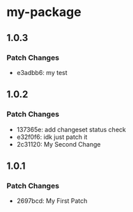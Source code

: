 # my-package

## 1.0.3

### Patch Changes

- e3adbb6: my test

## 1.0.2

### Patch Changes

- 137365e: add changeset status check
- e32f0f6: idk just patch it
- 2c31120: My Second Change

## 1.0.1

### Patch Changes

- 2697bcd: My First Patch
